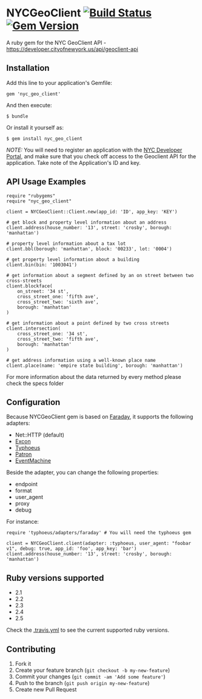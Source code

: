 # NYCGeoClient [![Build Status](https://travis-ci.org/edgar/NYCGeoClient.png?branch=master)](https://travis-ci.org/edgar/NYCGeoClient) [![Gem Version](https://badge.fury.io/rb/nyc_geo_client.svg)](http://badge.fury.io/rb/nyc_geo_client)
A ruby gem for the NYC GeoClient API - https://developer.cityofnewyork.us/api/geoclient-api

## Installation

Add this line to your application's Gemfile:

    gem 'nyc_geo_client'

And then execute:

    $ bundle

Or install it yourself as:

    $ gem install nyc_geo_client


*NOTE:* You will need to register an application with the [NYC Developer Portal](https://developer.cityofnewyork.us/), and make sure that you check off access to the Geoclient API for the application. Take note of the Application's ID and key.

## API Usage Examples

    require "rubygems"
    require "nyc_geo_client"

    client = NYCGeoClient::Client.new(app_id: 'ID', app_key: 'KEY')

    # get block and property level information about an address
    client.address(house_number: '13', street: 'crosby', borough: 'manhattan')

    # property level information about a tax lot
    client.bbl(borough: 'manhattan', block: '00233', lot: '0004')

    # get property level information about a building
    client.bin(bin: '1003041')

    # get information about a segment defined by an on street between two cross-streets
    client.blockface(
        on_street: '34 st',
        cross_street_one: 'fifth ave',
        cross_street_two: 'sixth ave',
        borough: 'manhattan'
    )

    # get information about a point defined by two cross streets
    client.intersection(
        cross_street_one: '34 st',
        cross_street_two: 'fifth ave',
        borough: 'manhattan'
    )

    # get address information using a well-known place name
    client.place(name: 'empire state building', borough: 'manhattan')


For more information about the data returned by every method please check the specs folder

## Configuration

Because NYCGeoClient gem is based on [Faraday](https://github.com/lostisland/faraday), it supports the following adapters:

* Net::HTTP (default)
* [Excon](https://github.com/geemus/excon)
* [Typhoeus](https://github.com/typhoeus/typhoeus)
* [Patron](http://toland.github.com/patron/)
* [EventMachine](https://github.com/igrigorik/em-http-request)

Beside the adapter, you can change the following properties:

* endpoint
* format
* user_agent
* proxy
* debug

For instance:

    require 'typhoeus/adapters/faraday' # You will need the typhoeus gem

    client = NYCGeoClient.client(adapter: :typhoeus, user_agent: "foobar v1", debug: true, app_id: 'foo', app_key: 'bar')
    client.address(house_number: '13', street: 'crosby', borough: 'manhattan')

## Ruby versions supported

* 2.1
* 2.2
* 2.3
* 2.4
* 2.5

Check the [.travis.yml](.travis.yml) to see the current supported ruby versions.

## Contributing

1. Fork it
2. Create your feature branch (`git checkout -b my-new-feature`)
3. Commit your changes (`git commit -am 'Add some feature'`)
4. Push to the branch (`git push origin my-new-feature`)
5. Create new Pull Request
